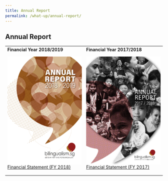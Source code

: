 ```yaml
---
title: Annual Report
permalink: /what-up/annual-report/
---
```

## Annual Report
<table border="0">
 <tr>
   <td>
   <strong>Financial Year 2018/2019</strong>
   <br/><p>
    <a href="/what-up/Annual-Report-FY2018.pdf" target="_blank">
    <img src="/images/Cover-FY2018.jpg" style="cursor:pointer;width: 247px;height: 345px;float:left;"></a>
    
   <br><a href="/what-up/FY2018-FS.pdf" target="_blank">Financial Statement (FY 2018)</a></p>
   </td>
    <td>
   <strong>Financial Year 2017/2018</strong>
   <br/><p><img src="/images/Cover-FY2017.png" style="cursor:pointer;width: 247px;height: 345px;float:left;">
    
   <br><a href="#" target="_blank">Financial Statement (FY 2017)</a></p>
   </td>
 </tr>
 
</table>


